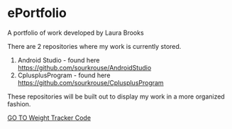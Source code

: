 # ePortfolio
A portfolio of work developed by Laura Brooks

There are 2 repositories where my work is currently stored.

1) Android Studio - found here <a href="https://github.com/sourkrouse/AndroidStudio">https://github.com/sourkrouse/AndroidStudio</a>
2) CplusplusProgram - found here <a href="https://github.com/sourkrouse/CplusplusProgram">https://github.com/sourkrouse/CplusplusProgram</a>

These repositories will be built out to display my work in a more organized fashion.

<a href="https://github.com/sourkrouse/ePortfolio/tree/master/WeightTracker">GO TO Weight Tracker Code</a>


